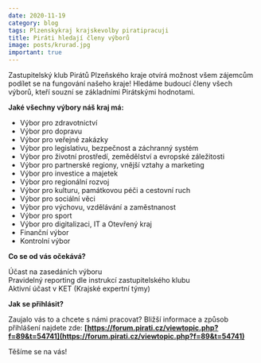 ```yaml
---
date: 2020-11-19
category: blog
tags: Plzenskykraj krajskevolby piratipracuji
title: Piráti hledají členy výborů
image: posts/krurad.jpg
important: true
---
```

Zastupitelský klub Pirátů Plzeňského kraje otvírá možnost všem zájemcům podílet se na fungování našeho kraje! Hledáme budoucí členy všech výborů, kteří souzní se základními Pirátskými hodnotami.

**Jaké všechny výbory náš kraj má:**

 - Výbor pro zdravotnictví
 - Výbor pro dopravu
 - Výbor pro veřejné zakázky
 - Výbor pro legislativu, bezpečnost a záchranný systém
 - Výbor pro životní prostředí, zemědělství a evropské záležitosti
 - Výbor pro partnerské regiony, vnější vztahy a marketing
 - Výbor pro investice a majetek
 - Výbor pro regionální rozvoj
 - Výbor pro kulturu, památkovou péči a cestovní ruch
 - Výbor pro sociální věci
 - Výbor pro výchovu, vzdělávání a zaměstnanost
 - Výbor pro sport
 - Výbor pro digitalizaci, IT a Otevřený kraj
 - Finanční výbor
 - Kontrolní výbor

**Co se od vás očekává?**

Účast na zasedáních výboru  
Pravidelný reporting dle instrukcí zastupitelského klubu  
Aktivní účast v KET (Krajské expertní týmy)

**Jak se přihlásit?**

Zaujalo vás to a chcete s námi pracovat? 
Bližší informace a způsob přihlášení najdete zde: **[https://forum.pirati.cz/viewtopic.php?f=89&t=54741](https://forum.pirati.cz/viewtopic.php?f=89&t=54741)**

Těšíme se na vás!
